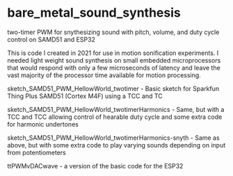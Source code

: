 # bare_metal_sound_synthesis
two-timer PWM for snythesizing sound with pitch, volume, and duty cycle control on SAMD51 and ESP32

This is code I created in 2021 for use in motion sonification experiments. 
I needed light weight sound synthesis on small embedded microprocessors that would respond with only a few microseconds of latency and leave the vast majority of the processor time available for motion processing.

sketch_SAMD51_PWM_HellowWorld_twotimer - Basic sketch for Sparkfun Thing Plus SAMD51 (Cortex M4F) using a TCC and TC

sketch_SAMD51_PWM_HellowWorld_twotimerHarmonics - Same, but with a TCC and TCC allowing control of hearable duty cycle and some extra code for harmonic undertones

sketch_SAMD51_PWM_HellowWorld_twotimerHarmonics-snyth - Same as above, but with some extra code to play varying sounds depending on input from potentiometers

ttPWMvDACwave - a version of the basic code for the ESP32

